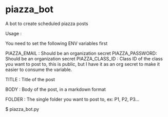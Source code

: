 # piazza_bot
A bot to create scheduled piazza posts


Usage :

You need to set the following ENV variables first

PIAZZA_EMAIL : Should be an organization secret
PIAZZA_PASSWORD: Should be an organization secret
PIAZZA_CLASS_ID : Class ID of the class you want to post to, this is public, but I have it as an org secret to make it easier to consume the variable.
     
TITLE : Title of the post

BODY : Body of the post, in a markdown format

FOLDER : The single folder you want to post to, ex: P1, P2, P3...

$ piazza_bot.py

